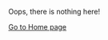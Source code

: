 Oops, there is nothing here!

[Go to Home page](https://tjlw.github.io/)

<!-- This just adds a bit of whitespace, look a little better on desktop -->
<pre>












</pre>

